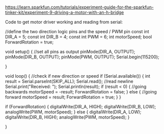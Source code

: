 




https://learn.sparkfun.com/tutorials/experiment-guide-for-the-sparkfun-tinker-kit/experiment-9-driving-a-motor-with-an-h-bridge


Code to get motor driver working and reading from serial:

//define the two direction logic pins and the speed / PWM pin
const int DIR_A = 5;
const int DIR_B = 4;
const int PWM = 6;
int motorSpeed;
bool ForwardRotation = true;

void setup() {
  //set all pins as output
  pinMode(DIR_A, OUTPUT);
  pinMode(DIR_B, OUTPUT);
  pinMode(PWM, OUTPUT);
  Serial.begin(115200);

}

void loop() {
  //check if new direction or speed
  if (Serial.available()) {
    int result = Serial.parseInt(SKIP_ALL);
    Serial.read(); //read newline
    Serial.print("Received: "); Serial.println(result);
    if (result < 0) {
      //going backwards
      motorSpeed = -result;
      ForwardRotation = false;
    }
    else {
      //going forward
      motorSpeed = result;
      ForwardRotation = true;
    }
  }

  if (ForwardRotation) {
    digitalWrite(DIR_A, HIGH);
    digitalWrite(DIR_B, LOW);
    analogWrite(PWM, motorSpeed);
  }
  else {
    digitalWrite(DIR_A, LOW);
    digitalWrite(DIR_B, HIGH);
    analogWrite(PWM, motorSpeed);
  }



}